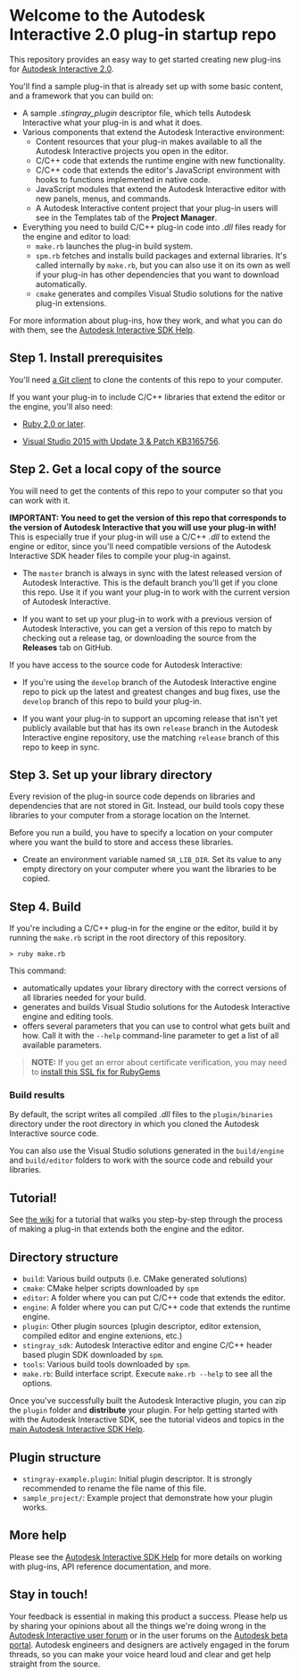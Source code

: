 Welcome to the Autodesk Interactive 2.0 plug-in startup repo
============================================================

This repository provides an easy way to get started creating new plug-ins for [Autodesk Interactive 2.0](http://www.autodesk.com/products/stingray/overview).

You'll find a sample plug-in that is already set up with some basic content, and a framework that you can build on:

- A sample *.stingray_plugin* descriptor file, which tells Autodesk Interactive what your plug-in is and what it does.
- Various components that extend the Autodesk Interactive environment:
	- Content resources that your plug-in makes available to all the Autodesk Interactive projects you open in the editor.
	- C/C++ code that extends the runtime engine with new functionality.
	- C/C++ code that extends the editor's JavaScript environment with hooks to functions implemented in native code.
	- JavaScript modules that extend the Autodesk Interactive editor with new panels, menus, and commands.
	- A Autodesk Interactive content project that your plug-in users will see in the Templates tab of the **Project Manager**.
- Everything you need to build C/C++ plug-in code into *.dll* files ready for the engine and editor to load:
	- `make.rb` launches the plug-in build system.
	- `spm.rb` fetches and installs build packages and external libraries. It's called internally by `make.rb`, but you can also use it on its own as well if your plug-in has other dependencies that you want to download automatically.
	- `cmake` generates and compiles Visual Studio solutions for the native plug-in extensions.

For more information about plug-ins, how they work, and what you can do with them, see the [Autodesk Interactive SDK Help](http://help-staging.autodesk.com/view/Stingray/ENU/?contextId=SDK_HOME).

## Step 1. Install prerequisites

You'll need [a Git client](https://git-scm.com/) to clone the contents of this repo to your computer.

If you want your plug-in to include C/C++ libraries that extend the editor or the engine, you'll also need:

-   [Ruby 2.0 or later](http://rubyinstaller.org).

-   [Visual Studio 2015 with Update 3 & Patch KB3165756](https://www.visualstudio.com/downloads/#visual-studio-professional-2015-with-update-3).

## Step 2. Get a local copy of the source

You will need to get the contents of this repo to your computer so that you can work with it.

**IMPORTANT: You need to get the version of this repo that corresponds to the version of Autodesk Interactive that you will use your plug-in with!** This is especially true if your plug-in will use a C/C++ *.dll* to extend the engine or editor, since you'll need compatible versions of the Autodesk Interactive SDK header files to compile your plug-in against.

-	The `master` branch is always in sync with the latest released version of Autodesk Interactive. This is the default branch you'll get if you clone this repo. Use it if you want your plug-in to work with the current version of Autodesk Interactive.

-	If you want to set up your plug-in to work with a previous version of Autodesk Interactive, you can get a version of this repo to match by checking out a release tag, or downloading the source from the **Releases** tab on GitHub.

If you have access to the source code for Autodesk Interactive:

-	If you're using the `develop` branch of the Autodesk Interactive engine repo to pick up the latest and greatest changes and bug fixes, use the `develop` branch of this repo to build your plug-in.

-	If you want your plug-in to support an upcoming release that isn't yet publicly available but that has its own `release` branch in the Autodesk Interactive engine repository, use the matching `release` branch of this repo to keep in sync.

## Step 3. Set up your library directory

Every revision of the plug-in source code depends on libraries and dependencies that are not stored in Git. Instead, our build tools copy these libraries to your computer from a storage location on the Internet.

Before you run a build, you have to specify a location on your computer where you want the build to store and access these libraries.

-   Create an environment variable named `SR_LIB_DIR`. Set its value to any empty directory on your computer where you want the libraries to be copied.

## Step 4. Build

If you're including a C/C++ plug-in for the engine or the editor, build it by running the `make.rb` script in the root directory of this repository.

~~~
> ruby make.rb
~~~

This command:

-   automatically updates your library directory with the correct versions of all libraries needed for your build.
-   generates and builds Visual Studio solutions for the Autodesk Interactive engine and editing tools.
-   offers several parameters that you can use to control what gets built and how. Call it with the `--help` command-line parameter to get a list of all available parameters.

>	**NOTE:** If you get an error about certificate verification, you may need to [install this SSL fix for RubyGems](http://guides.rubygems.org/ssl-certificate-update)

### Build results

By default, the script writes all compiled *.dll* files to the `plugin/binaries` directory under the root directory in which you cloned the Autodesk Interactive source code.

You can also use the Visual Studio solutions generated in the `build/engine` and `build/editor` folders to work with the source code and rebuild your libraries.

## Tutorial!

See [the wiki](https://github.com/AutodeskGames/stingray-plugin/wiki/How-to-create-a-cool-plugin) for a tutorial that walks you step-by-step through the process of making a plug-in that extends both the engine and the editor.

## Directory structure

-   `build`: Various build outputs (i.e. CMake generated solutions)
-   `cmake`: CMake helper scripts downloaded by `spm`
-   `editor`: A folder where you can put C/C++ code that extends the editor.
-   `engine`: A folder where you can put C/C++ code that extends the runtime engine.
-   `plugin`: Other plugin sources (plugin descriptor, editor extension, compiled editor and engine extenions, etc.)
-   `stingray_sdk`: Autodesk Interactive editor and engine C/C++ header based plugin SDK downloaded by `spm`.
-   `tools`: Various build tools downloaded by `spm`.
-   `make.rb`: Build interface script. Execute `make.rb --help` to see all the options.

Once you've successfully built the Autodesk Interactive plugin, you can zip the `plugin` folder and **distribute** your plugin. For help getting started with with the Autodesk Interactive SDK, see the tutorial videos and topics in the [main Autodesk Interactive SDK Help](http://help.autodesk.com/view/Stingray/ENU/?guid=__sdk_help_introduction_html).

## Plugin structure

-   `stingray-example.plugin`: Initial plugin descriptor. It is strongly recommended to rename the file name of this file.
-   `sample_project/`: Example project that demonstrate how your plugin works.

## More help

Please see the [Autodesk Interactive SDK Help](http://help-staging.autodesk.com/view/Stingray/ENU/?contextId=SDK_HOME) for more details on working with plug-ins, API reference documentation, and more.

## Stay in touch!

Your feedback is essential in making this product a success. Please help us by sharing your opinions about all the things we're doing wrong in the [Autodesk Interactive user forum](http://www.autodesk.com/stingray-forums) or in the user forums on the [Autodesk beta portal](http://beta.autodesk.com). Autodesk engineers and designers are actively engaged in the forum threads, so you can make your voice heard loud and clear and get help straight from the source.
